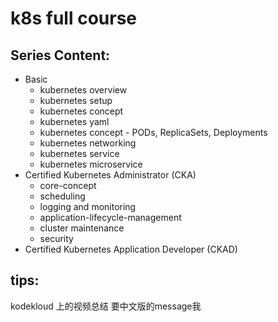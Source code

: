 # k8s full course

## Series Content:
- Basic
    - kubernetes overview
    - kubernetes setup
    - kubernetes concept
    - kubernetes yaml
    - kubernetes concept - PODs, ReplicaSets, Deployments
    - kubernetes networking
    - kubernetes service
    - kubernetes microservice
- Certified Kubernetes Administrator (CKA)
    - core-concept
    - scheduling
    - logging and monitoring
    - application-lifecycle-management
    - cluster maintenance
    - security
- Certified Kubernetes Application Developer (CKAD)


## tips:
  kodekloud 上的视频总结 要中文版的message我 
